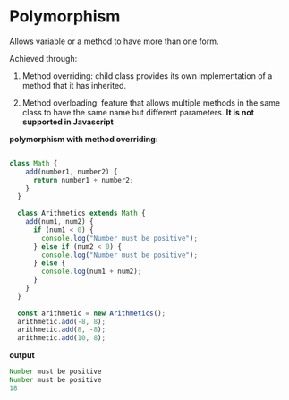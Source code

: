 # Polymorphism
Allows variable or a method to have more than one form.

Achieved through:

1. Method overriding: child class provides its own implementation of a method that it has inherited.

2. Method overloading: feature that allows multiple methods in the same class to have the same name but different parameters. **It is not supported in Javascript**

**polymorphism with method overriding:**
```js

class Math {
    add(number1, number2) {
      return number1 + number2;
    }
  }
  
  class Arithmetics extends Math {
    add(num1, num2) {
      if (num1 < 0) {
        console.log("Number must be positive");
      } else if (num2 < 0) {
        console.log("Number must be positive");
      } else {
        console.log(num1 + num2);
      }
    }
  }
  
  const arithmetic = new Arithmetics();
  arithmetic.add(-8, 8);
  arithmetic.add(8, -8);
  arithmetic.add(10, 8);
```
**output**
```js
Number must be positive
Number must be positive
18
```